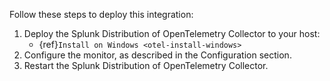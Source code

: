 Follow these steps to deploy this integration:  

1. Deploy the Splunk Distribution of OpenTelemetry Collector to your host:
   - {ref}`Install on Windows <otel-install-windows>`
2. Configure the monitor, as described in the Configuration section.
3. Restart the Splunk Distribution of OpenTelemetry Collector.
